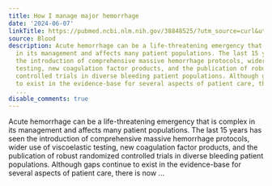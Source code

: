 ```yaml
---
title: How I manage major hemorrhage
date: '2024-06-07'
linkTitle: https://pubmed.ncbi.nlm.nih.gov/38848525/?utm_source=curl&utm_medium=rss&utm_campaign=journals&utm_content=7603509&fc=None&ff=20240608181749&v=2.18.0.post9+e462414
source: Blood
description: Acute hemorrhage can be a life-threatening emergency that is complex
  in its management and affects many patient populations. The last 15 years has seen
  the introduction of comprehensive massive hemorrhage protocols, wider use of viscoelastic
  testing, new coagulation factor products, and the publication of robust randomized
  controlled trials in diverse bleeding patient populations. Although gaps continue
  to exist in the evidence-base for several aspects of patient care, there is now
  ...
disable_comments: true
---
```

Acute hemorrhage can be a life-threatening emergency that is complex in its management and affects many patient populations. The last 15 years has seen the introduction of comprehensive massive hemorrhage protocols, wider use of viscoelastic testing, new coagulation factor products, and the publication of robust randomized controlled trials in diverse bleeding patient populations. Although gaps continue to exist in the evidence-base for several aspects of patient care, there is now ...